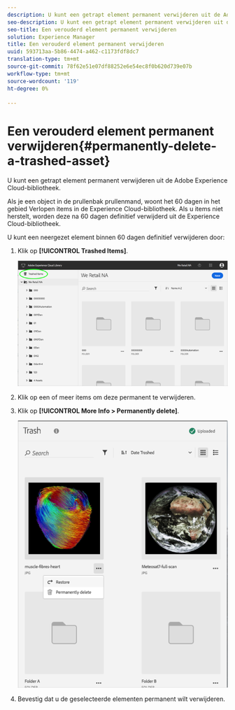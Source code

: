 ```yaml
---
description: U kunt een getrapt element permanent verwijderen uit de Adobe Experience Cloud-bibliotheek.
seo-description: U kunt een getrapt element permanent verwijderen uit de Adobe Experience Cloud-bibliotheek.
seo-title: Een verouderd element permanent verwijderen
solution: Experience Manager
title: Een verouderd element permanent verwijderen
uuid: 593713aa-5b86-4474-a462-c1173fdf8dc7
translation-type: tm+mt
source-git-commit: 78f62e51e07df88252e6e54ec8f0b620d739e07b
workflow-type: tm+mt
source-wordcount: '119'
ht-degree: 0%

---
```



# Een verouderd element permanent verwijderen{#permanently-delete-a-trashed-asset}

U kunt een getrapt element permanent verwijderen uit de Adobe Experience Cloud-bibliotheek.

Als je een object in de prullenbak prullenmand, woont het 60 dagen in het gebied Verlopen items in de Experience Cloud-bibliotheek. Als u items niet herstelt, worden deze na 60 dagen definitief verwijderd uit de Experience Cloud-bibliotheek.

U kunt een neergezet element binnen 60 dagen definitief verwijderen door:

1. Klik op **[!UICONTROL Trashed Items]**.

   ![](assets/library_general_trashed_items.png)

1. Klik op een of meer items om deze permanent te verwijderen.
1. Klik op **[!UICONTROL More Info > Permanently delete]**.

   ![](assets/library_restore_perm_delete.png)

1. Bevestig dat u de geselecteerde elementen permanent wilt verwijderen.

